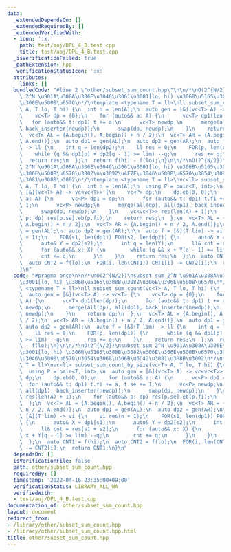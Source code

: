 ```yaml
---
data:
  _extendedDependsOn: []
  _extendedRequiredBy: []
  _extendedVerifiedWith:
  - icon: ':x:'
    path: test/aoj/DPL_4_B.test.cpp
    title: test/aoj/DPL_4_B.test.cpp
  _isVerificationFailed: true
  _pathExtension: hpp
  _verificationStatusIcon: ':x:'
  attributes:
    links: []
  bundledCode: "#line 2 \"other/subset_sum_count.hpp\"\n\n/*\nO(2^{N/2})\nsubset sum\
    \ 2^N \u901A\u308A\u306E\u3046\u3061\u3001[lo, hi) \u306B\u5165\u308B\u3082\u306E\
    \u306E\u500B\u6570\n*/\ntemplate <typename T = ll>\nll subset_sum_count(vc<T>\
    \ A, T lo, T hi) {\n  int n = len(A);\n  auto gen = [&](vc<T> A) -> vc<T> {\n\
    \    vc<T> dp = {0};\n    for (auto&& a: A) {\n      vc<T> dp1(len(dp));\n   \
    \   for (auto&& t: dp1) t += a;\n      vc<T> newdp;\n      merge(all(dp), all(dp1),\
    \ back_inserter(newdp));\n      swap(dp, newdp);\n    }\n    return dp;\n  };\n\
    \  vc<T> AL = {A.begin(), A.begin() + n / 2};\n  vc<T> AR = {A.begin() + n / 2,\
    \ A.end()};\n  auto dp1 = gen(AL);\n  auto dp2 = gen(AR);\n  auto f = [&](T lim)\
    \ -> ll {\n    int q = len(dp2);\n    ll res = 0;\n    FOR(p, len(dp1)) {\n  \
    \    while (q && dp1[p] + dp2[q - 1] >= lim) --q;\n      res += q;\n    }\n  \
    \  return res;\n  };\n  return f(hi) - f(lo);\n}\n\n/*\nO(2^{N/2})\nsubset sum\
    \ 2^N \u901A\u308A\u306E\u3046\u3061\u3001[lo, hi) \u306B\u5165\u308B\u3082\u306E\
    \u306E\u500B\u6570\u3002\n\u3092\u4F7F\u3046\u500B\u6570\u3054\u3068\u306B\u6C42\
    \u3081\u308B\u3002\n*/\ntemplate <typename T = ll>\nvc<ll> subset_sum_count_by_size(vc<T>\
    \ A, T lo, T hi) {\n  int n = len(A);\n  using P = pair<T, int>;\n  auto gen =\
    \ [&](vc<T> A) -> vc<vc<T>> {\n    vc<P> dp;\n    dp.eb(0, 0);\n    for (auto&&\
    \ a: A) {\n      vc<P> dp1 = dp;\n      for (auto&& t: dp1) t.fi += a, t.se +=\
    \ 1;\n      vc<P> newdp;\n      merge(all(dp), all(dp1), back_inserter(newdp));\n\
    \      swap(dp, newdp);\n    }\n    vc<vc<T>> res(len(A) + 1);\n    for (auto&&\
    \ p: dp) res[p.se].eb(p.fi);\n    return res;\n  };\n  vc<T> AL = {A.begin(),\
    \ A.begin() + n / 2};\n  vc<T> AR = {A.begin() + n / 2, A.end()};\n  auto dp1\
    \ = gen(AL);\n  auto dp2 = gen(AR);\n\n  auto f = [&](T lim) -> vi {\n    vi res(n\
    \ + 1);\n    FOR(s1, len(dp1)) FOR(s2, len(dp2)) {\n      auto& X = dp1[s1];\n\
    \      auto& Y = dp2[s2];\n      int q = len(Y);\n      ll& cnt = res[s1 + s2];\n\
    \      for (auto&& x: X) {\n        while (q && x + Y[q - 1] >= lim) --q;\n  \
    \      cnt += q;\n      }\n    }\n    return res;\n  };\n  auto CNT1 = f(hi);\n\
    \  auto CNT2 = f(lo);\n  FOR(i, len(CNT1)) CNT1[i] -= CNT2[i];\n  return CNT1;\n\
    }\n"
  code: "#pragma once\n\n/*\nO(2^{N/2})\nsubset sum 2^N \u901A\u308A\u306E\u3046\u3061\
    \u3001[lo, hi) \u306B\u5165\u308B\u3082\u306E\u306E\u500B\u6570\n*/\ntemplate\
    \ <typename T = ll>\nll subset_sum_count(vc<T> A, T lo, T hi) {\n  int n = len(A);\n\
    \  auto gen = [&](vc<T> A) -> vc<T> {\n    vc<T> dp = {0};\n    for (auto&& a:\
    \ A) {\n      vc<T> dp1(len(dp));\n      for (auto&& t: dp1) t += a;\n      vc<T>\
    \ newdp;\n      merge(all(dp), all(dp1), back_inserter(newdp));\n      swap(dp,\
    \ newdp);\n    }\n    return dp;\n  };\n  vc<T> AL = {A.begin(), A.begin() + n\
    \ / 2};\n  vc<T> AR = {A.begin() + n / 2, A.end()};\n  auto dp1 = gen(AL);\n \
    \ auto dp2 = gen(AR);\n  auto f = [&](T lim) -> ll {\n    int q = len(dp2);\n\
    \    ll res = 0;\n    FOR(p, len(dp1)) {\n      while (q && dp1[p] + dp2[q - 1]\
    \ >= lim) --q;\n      res += q;\n    }\n    return res;\n  };\n  return f(hi)\
    \ - f(lo);\n}\n\n/*\nO(2^{N/2})\nsubset sum 2^N \u901A\u308A\u306E\u3046\u3061\
    \u3001[lo, hi) \u306B\u5165\u308B\u3082\u306E\u306E\u500B\u6570\u3002\n\u3092\u4F7F\
    \u3046\u500B\u6570\u3054\u3068\u306B\u6C42\u3081\u308B\u3002\n*/\ntemplate <typename\
    \ T = ll>\nvc<ll> subset_sum_count_by_size(vc<T> A, T lo, T hi) {\n  int n = len(A);\n\
    \  using P = pair<T, int>;\n  auto gen = [&](vc<T> A) -> vc<vc<T>> {\n    vc<P>\
    \ dp;\n    dp.eb(0, 0);\n    for (auto&& a: A) {\n      vc<P> dp1 = dp;\n    \
    \  for (auto&& t: dp1) t.fi += a, t.se += 1;\n      vc<P> newdp;\n      merge(all(dp),\
    \ all(dp1), back_inserter(newdp));\n      swap(dp, newdp);\n    }\n    vc<vc<T>>\
    \ res(len(A) + 1);\n    for (auto&& p: dp) res[p.se].eb(p.fi);\n    return res;\n\
    \  };\n  vc<T> AL = {A.begin(), A.begin() + n / 2};\n  vc<T> AR = {A.begin() +\
    \ n / 2, A.end()};\n  auto dp1 = gen(AL);\n  auto dp2 = gen(AR);\n\n  auto f =\
    \ [&](T lim) -> vi {\n    vi res(n + 1);\n    FOR(s1, len(dp1)) FOR(s2, len(dp2))\
    \ {\n      auto& X = dp1[s1];\n      auto& Y = dp2[s2];\n      int q = len(Y);\n\
    \      ll& cnt = res[s1 + s2];\n      for (auto&& x: X) {\n        while (q &&\
    \ x + Y[q - 1] >= lim) --q;\n        cnt += q;\n      }\n    }\n    return res;\n\
    \  };\n  auto CNT1 = f(hi);\n  auto CNT2 = f(lo);\n  FOR(i, len(CNT1)) CNT1[i]\
    \ -= CNT2[i];\n  return CNT1;\n}\n"
  dependsOn: []
  isVerificationFile: false
  path: other/subset_sum_count.hpp
  requiredBy: []
  timestamp: '2022-04-16 23:35:00+09:00'
  verificationStatus: LIBRARY_ALL_WA
  verifiedWith:
  - test/aoj/DPL_4_B.test.cpp
documentation_of: other/subset_sum_count.hpp
layout: document
redirect_from:
- /library/other/subset_sum_count.hpp
- /library/other/subset_sum_count.hpp.html
title: other/subset_sum_count.hpp
---
```

